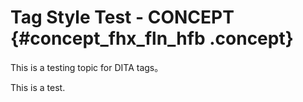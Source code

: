# Tag Style Test - CONCEPT {#concept_fhx_fln_hfb .concept}

This is a testing topic for DITA tags。

This is a test.


